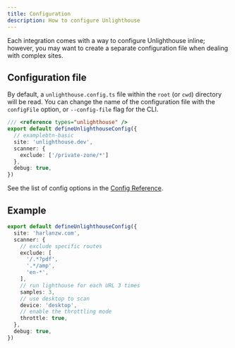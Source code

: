 ```yaml
---
title: Configuration
description: How to configure Unlighthouse
---
```


Each integration comes with a way to configure Unlighthouse inline;
however, you may want to create a separate configuration file when dealing with complex sites.

## Configuration file

By default, a `unlighthouse.config.ts` file within the `root` (or `cwd`) directory will be read.
You can change the name of the configuration file with the `configFile` option, or `--config-file` flag for the CLI.

```ts unlighthouse.config.ts
/// <reference types="unlighthouse" />
export default defineUnlighthouseConfig({
  // examplebtn-basic
  site: 'unlighthouse.dev',
  scanner: {
    exclude: ['/private-zone/*']
  },
  debug: true,
})
```

See the list of config options in the [Config Reference](/api/config).

## Example

```ts unlighthouse.config.ts
export default defineUnlighthouseConfig({
  site: 'harlanzw.com',
  scanner: {
    // exclude specific routes
    exclude: [
      '/.*?pdf',
      '.*/amp',
      'en-*',
    ],
    // run lighthouse for each URL 3 times
    samples: 3,
    // use desktop to scan
    device: 'desktop',
    // enable the throttling mode
    throttle: true,
  },
  debug: true,
})
```
